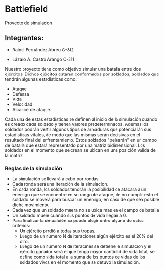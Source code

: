 # Battlefield
 Proyecto de simulacion
## Integrantes:

- Rainel Fernández Abreu C-312
  
- Lázaro A. Castro Arango C-311

Nuestro proyecto tiene como objetivo simular una batalla entre dos ejércitos. Dichos ejércitos estarán conformados por soldados, soldados que tendrán algunas estadísticas como: 
- Ataque
- Defensa
- Vida
- Velocidad
- Alcance de ataque.

Cada una de estas estadísticas se definen al inicio de la simulación cuando es creado cada soldado y tienen valores predeterminados.
Además los soldados podrán vestir algunos tipos de armaduras que potenciarán sus estadisticas vitales, de modo que las mismas serán decisivas en el resultado final del enfrentamiento.
Estos soldados "pelearán" en un campo de batalla que estará representado por una matriz bidimensional. Los soldados en el momento que se crean se ubican en una posición válida de la matriz.
### Reglas de la simulación
- La simulación se llevará a cabo por rondas. 
- Cada ronda será una iteración de la simulacion. 
- En cada ronda, los soldados tendrán la posibilidad de atacara a un enemigo que se encuentre en su rango de ataque, de no cumplir esto el soldado se moverá para buscar un enemigo, en caso de que sea posible dicho movimiento. 
- Cada vez que un soldado muera no se ubica mas en el campo de batalla
- Un soldado muere cuando sus puntos de vida llegan a 0.
- Para finalizar la simualción se puede elegir entre alguno de estos criterios:
  - Un ejército perdió a todas sus tropas.
  - Luego de un número N de iteraciones algún ejército es el 20% del otro.
  - Luego de un número N de iteracines se detiene le simulación y el ejército ganador será el que tenga mayor cantidad de vida total, se define como vida total a la suma de los puntos de vidas de los soldados vivos en el momento que se detuvo la simulación.
 
